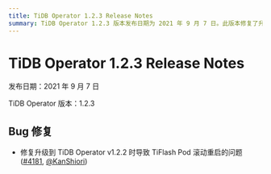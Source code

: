 ```yaml
---
title: TiDB Operator 1.2.3 Release Notes
summary: TiDB Operator 1.2.3 版本发布日期为 2021 年 9 月 7 日。此版本修复了升级到 TiDB Operator v1.2.2 时导致 TiFlash Pod 滚动重启的问题。
---
```


# TiDB Operator 1.2.3 Release Notes

发布日期：2021 年 9 月 7 日

TiDB Operator 版本：1.2.3

## Bug 修复

- 修复升级到 TiDB Operator v1.2.2 时导致 TiFlash Pod 滚动重启的问题 ([#4181](https://github.com/pingcap/tidb-operator/pull/4181), [@KanShiori](https://github.com/KanShiori))
